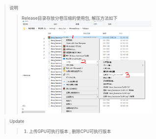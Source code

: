 >说明
>> Release目录存放分卷压缩的使用包, 解压方法如下
>> ![解压方法](config/教程.png)
> 

>Update
>>1. 上传GPU可执行版本 , 删除CPU可执行版本
